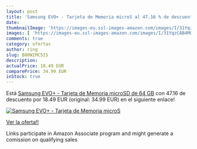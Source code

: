 ```yaml
---
layout: post
title: 'Samsung EVO+ - Tarjeta de Memoria microS al 47.16 % de descuento'
date: 
thumbnailImage: 'https://images-eu.ssl-images-amazon.com/images/I/31YqzCAB4ML._SL200_.jpg'
images: [ 'https://images-eu.ssl-images-amazon.com/images/I/31YqzCAB4ML._SL200_.jpg' ]
comments: true
category: ofertas
author: ring
slug: B00WIMC5IS
description:
actualPrice: 18.49 EUR
comparePrice: 34.99 EUR
inStock: true
---
```


Está [Samsung EVO+ - Tarjeta de Memoria microSD de 64 GB](https://www.amazon.es/dp/B00WIMC5IS/?tag=tolees-21) con 47.16 de descuento por 18.49 EUR (original: 34.99 EUR) en el siguiente enlace!

[![Samsung EVO+ - Tarjeta de Memoria microS](https://images-eu.ssl-images-amazon.com/images/I/31YqzCAB4ML._SL200_.jpg)](https://www.amazon.es/dp/B00WIMC5IS/?tag=tolees-21)

[Ver la oferta!!](https://www.amazon.es/dp/B00WIMC5IS/?tag=tolees-21)

Links participate in Amazon Associate program and might generate a comission on qualifying sales


